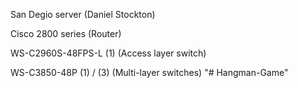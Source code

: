 San Degio server (Daniel Stockton)

Cisco 2800 series (Router)

WS-C2960S-48FPS-L (1) (Access layer switch)

WS-C3850-48P (1) / (3) (Multi-layer switches)
"# Hangman-Game" 
